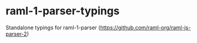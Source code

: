 # raml-1-parser-typings
Standalone typings for raml-1-parser (https://github.com/raml-org/raml-js-parser-2)
